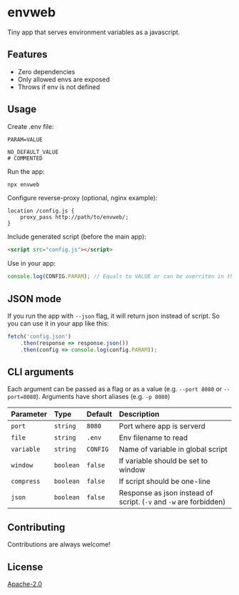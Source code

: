 # envweb

Tiny app that serves environment variables as a javascript.

## Features

- Zero dependencies
- Only allowed envs are exposed
- Throws if env is not defined

## Usage

Create .env file:
```
PARAM=VALUE

NO_DEFAULT_VALUE
# COMMENTED
```

Run the app:
```sh
npx envweb
```

Configure reverse-proxy (optional, nginx example):
```
location /config.js {
    proxy_pass http://path/to/envweb/;
}
```

Include generated script (before the main app):
```html
<script src="config.js"></script>
```

Use in your app:
```javascript
console.log(CONFIG.PARAM); // Equals to VALUE or can be overriten in the env
```
## JSON mode

If you run the app with `--json` flag, it will return json instead of script.
So you can use it in your app like this:
```javascript
fetch('config.json')
    .then(response => response.json())
    .then(config => console.log(config.PARAM));
```

## CLI arguments

Each argument can be passed as a flag or as a value (e.g. `--port 8080` or `--port=8080`).
Arguments have short aliases (e.g. `-p 8080`)

| Parameter  | Type      | Default  | Description                                                       |
|:-----------|:----------|:---------|:------------------------------------------------------------------|
| `port`     | `string`  | `8080`   | Port where app is serverd                                         |
| `file`     | `string`  | `.env`   | Env filename to read                                              |
| `variable` | `string`  | `CONFIG` | Name of variable in global script                                 |
| `window`   | `boolean` | `false`  | If variable should be set to window                               |
| `compress` | `boolean` | `false`  | If script should be one-line                                      |
| `json`     | `boolean` | `false`  | Response as json instead of script. (`-v` and `-w` are forbidden) |

## Contributing

Contributions are always welcome!


## License

[Apache-2.0](https://choosealicense.com/licenses/apache-2.0/)
